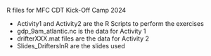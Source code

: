 R files for MFC CDT Kick-Off Camp 2024
- Activity1 and Activity2 are the R Scripts to perform the exercises
- gdp_9am_atlantic.nc is the data for Activity 1
- drifterXXX.mat files are the data for Activity 2
- Slides_DriftersInR are the slides used
